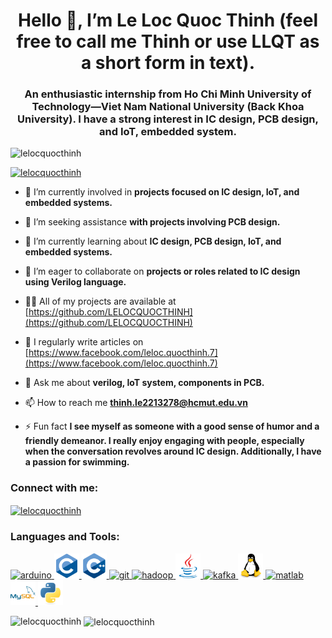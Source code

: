<h1 align="center">Hello 👋, I’m Le Loc Quoc Thinh (feel free to call me Thinh or use LLQT as a short form in text).</h1>
<h3 align="center">An enthusiastic internship from Ho Chi Minh University of Technology—Viet Nam National University (Back Khoa University). I have a strong interest in IC design, PCB design, and IoT, embedded system.</h3>

<p align="left"> <img src="https://komarev.com/ghpvc/?username=lelocquocthinh&label=Profile%20views&color=0e75b6&style=flat" alt="lelocquocthinh" /> </p>

<p align="left"> <a href="https://github.com/ryo-ma/github-profile-trophy"><img src="https://github-profile-trophy.vercel.app/?username=lelocquocthinh" alt="lelocquocthinh" /></a> </p>

- 🔭 I’m currently involved in **projects focused on IC design, IoT, and embedded systems.**

- 🤝 I’m seeking assistance **with projects involving PCB design.**

- 🌱 I’m currently learning about **IC design, PCB design, IoT, and embedded systems.**

- 👯 I’m eager to collaborate on **projects or roles related to IC design using Verilog language.**

- 👨‍💻 All of my projects are available at [https://github.com/LELOCQUOCTHINH](https://github.com/LELOCQUOCTHINH)

- 📝 I regularly write articles on [https://www.facebook.com/leloc.quocthinh.7](https://www.facebook.com/leloc.quocthinh.7)

- 💬 Ask me about **verilog, IoT system, components in PCB.**

- 📫 How to reach me **thinh.le2213278@hcmut.edu.vn**

- ⚡ Fun fact **I see myself as someone with a good sense of humor and a friendly demeanor. I really enjoy engaging with people, especially when the conversation revolves around IC design. Additionally, I have a passion for swimming.**

<h3 align="left">Connect with me:</h3>
<p align="left">
<a href="https://linkedin.com/in/lelocquocthinh" target="blank"><img align="center" src="https://raw.githubusercontent.com/rahuldkjain/github-profile-readme-generator/master/src/images/icons/Social/linked-in-alt.svg" alt="lelocquocthinh" height="30" width="40" /></a>
</p>

<h3 align="left">Languages and Tools:</h3>
<p align="left"> <a href="https://www.arduino.cc/" target="_blank" rel="noreferrer"> <img src="https://cdn.worldvectorlogo.com/logos/arduino-1.svg" alt="arduino" width="40" height="40"/> </a> <a href="https://www.cprogramming.com/" target="_blank" rel="noreferrer"> <img src="https://raw.githubusercontent.com/devicons/devicon/master/icons/c/c-original.svg" alt="c" width="40" height="40"/> </a> <a href="https://www.w3schools.com/cpp/" target="_blank" rel="noreferrer"> <img src="https://raw.githubusercontent.com/devicons/devicon/master/icons/cplusplus/cplusplus-original.svg" alt="cplusplus" width="40" height="40"/> </a> <a href="https://git-scm.com/" target="_blank" rel="noreferrer"> <img src="https://www.vectorlogo.zone/logos/git-scm/git-scm-icon.svg" alt="git" width="40" height="40"/> </a> <a href="https://hadoop.apache.org/" target="_blank" rel="noreferrer"> <img src="https://www.vectorlogo.zone/logos/apache_hadoop/apache_hadoop-icon.svg" alt="hadoop" width="40" height="40"/> </a> <a href="https://www.java.com" target="_blank" rel="noreferrer"> <img src="https://raw.githubusercontent.com/devicons/devicon/master/icons/java/java-original.svg" alt="java" width="40" height="40"/> </a> <a href="https://kafka.apache.org/" target="_blank" rel="noreferrer"> <img src="https://www.vectorlogo.zone/logos/apache_kafka/apache_kafka-icon.svg" alt="kafka" width="40" height="40"/> </a> <a href="https://www.linux.org/" target="_blank" rel="noreferrer"> <img src="https://raw.githubusercontent.com/devicons/devicon/master/icons/linux/linux-original.svg" alt="linux" width="40" height="40"/> </a> <a href="https://www.mathworks.com/" target="_blank" rel="noreferrer"> <img src="https://upload.wikimedia.org/wikipedia/commons/2/21/Matlab_Logo.png" alt="matlab" width="40" height="40"/> </a> <a href="https://www.mysql.com/" target="_blank" rel="noreferrer"> <img src="https://raw.githubusercontent.com/devicons/devicon/master/icons/mysql/mysql-original-wordmark.svg" alt="mysql" width="40" height="40"/> </a> <a href="https://www.python.org" target="_blank" rel="noreferrer"> <img src="https://raw.githubusercontent.com/devicons/devicon/master/icons/python/python-original.svg" alt="python" width="40" height="40"/> </a> </p>

<p><img align="left" src="https://github-readme-stats.vercel.app/api/top-langs?username=lelocquocthinh&show_icons=true&locale=en&layout=compact" alt="lelocquocthinh" /></p>

<p>&nbsp;<img align="center" src="https://github-readme-stats.vercel.app/api?username=lelocquocthinh&show_icons=true&locale=en" alt="lelocquocthinh" /></p>
